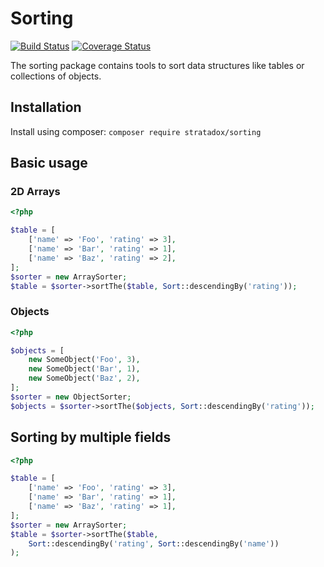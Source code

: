 # Sorting

[![Build Status](https://travis-ci.org/Stratadox/Sorting.svg?branch=master)](https://travis-ci.org/Stratadox/Sorting)
[![Coverage Status](https://coveralls.io/repos/github/Stratadox/Sorting/badge.svg?branch=master)](https://coveralls.io/github/Stratadox/Sorting?branch=master)

The sorting package contains tools to sort data structures like tables or collections of objects.

## Installation

Install using composer:
`composer require stratadox/sorting`

## Basic usage

### 2D Arrays

```php
<?php

$table = [
    ['name' => 'Foo', 'rating' => 3],
    ['name' => 'Bar', 'rating' => 1],
    ['name' => 'Baz', 'rating' => 2],
];
$sorter = new ArraySorter;
$table = $sorter->sortThe($table, Sort::descendingBy('rating'));
```

### Objects
```php
<?php

$objects = [
    new SomeObject('Foo', 3),
    new SomeObject('Bar', 1),
    new SomeObject('Baz', 2),
];
$sorter = new ObjectSorter;
$objects = $sorter->sortThe($objects, Sort::descendingBy('rating'));
```

## Sorting by multiple fields

```php
<?php

$table = [
    ['name' => 'Foo', 'rating' => 3],
    ['name' => 'Bar', 'rating' => 1],
    ['name' => 'Baz', 'rating' => 1],
];
$sorter = new ArraySorter;
$table = $sorter->sortThe($table, 
    Sort::descendingBy('rating', Sort::descendingBy('name'))
);
```

